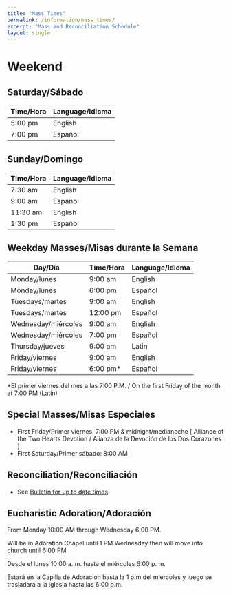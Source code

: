 ```yaml
---
title: "Mass Times"
permalink: /information/mass_times/
excerpt: "Mass and Reconciliation Schedule"
layout: single
---
```


# Weekend
## Saturday/Sábado

| Time/Hora | Language/Idioma |
| --------- | --------------- |
| 5:00 pm   | English         |
| 7:00 pm   | Español         |

## Sunday/Domingo

| Time/Hora | Language/Idioma |
| --------- | --------------- |
| 7:30 am   | English         |
| 9:00 am   | Español         |
| 11:30 am  | English         |
| 1:30 pm   | Español         |

## Weekday Masses/Misas durante la Semana

| Day/Día                       | Time/Hora | Language/Idioma |
| ----------------------------- | --------- | --------------- |
| Monday/lunes                  | 9:00 am   | English         |
| Monday/lunes                  | 6:00 pm   | Español         |
| Tuesdays/martes               | 9:00 am   | English         |
| Tuesdays/martes               | 12:00 pm  | Español         |
| Wednesday/miércoles           | 9:00 am   | English         |
| Wednesday/miércoles           | 7:00 pm   | Español         |
| Thursday/jueves               | 9:00 am   | Latin           |
| Friday/viernes                | 9:00 am   | English         |
| Friday/viernes                | 6:00 pm*  | Español         |

*El primer viernes del mes a las 7:00 P.M. / On the first Friday of the month at 7:00 PM (Latin)

## Special Masses/Misas Especiales

- First Friday/Primer viernes: 7:00 PM & midnight/medianoche [ Alliance of the Two Hearts Devotion / Alianza de la Devoción de los Dos Corazones ]
- First Saturday/Primer sábado: 8:00 AM

## Reconciliation/Reconciliación

* See [Bulletin for up to date times](../bulletins/)

## Eucharistic Adoration/Adoración

From Monday 10:00 AM through Wednesday 6:00 PM.
  
Will be in Adoration Chapel until 1 PM Wednesday then will move into church until 6:00 PM

Desde el lunes 10:00 a. m. hasta el miércoles 6:00 p. m.

Estará en la Capilla de Adoración hasta la 1 p.m del miércoles y luego se trasladará a la iglesia hasta las 6:00 p.m.


